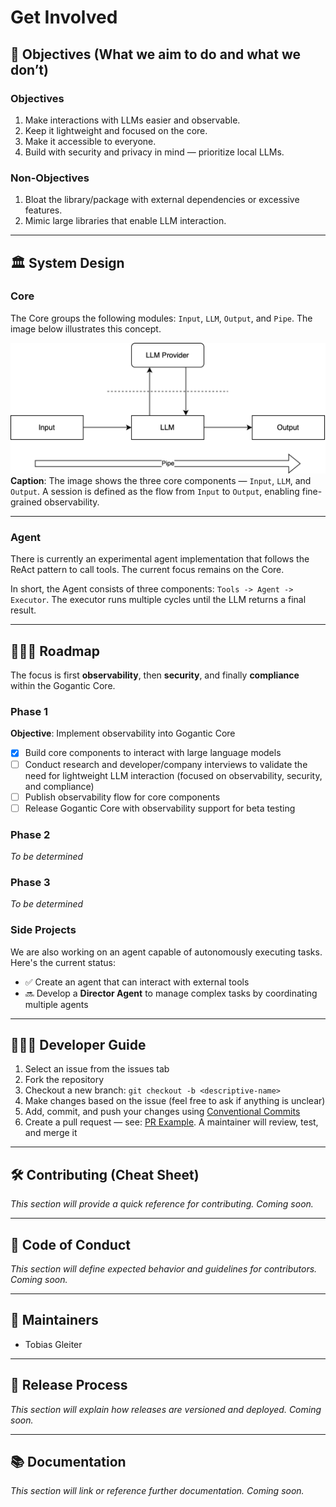 # Get Involved

## 🎯 Objectives (What we aim to do and what we don’t)

### Objectives

1. Make interactions with LLMs easier and observable.
2. Keep it lightweight and focused on the core.
3. Make it accessible to everyone.
4. Build with security and privacy in mind — prioritize local LLMs.

### Non-Objectives

1. Bloat the library/package with external dependencies or excessive features.
2. Mimic large libraries that enable LLM interaction.

---

## 🏛️ System Design

### Core

The Core groups the following modules: `Input`, `LLM`, `Output`, and `Pipe`. The image below illustrates this concept.

![High Level Design](/docs/concept/core.svg)  
**Caption**: The image shows the three core components — `Input`, `LLM`, and `Output`. A session is defined as the flow from `Input` to `Output`, enabling fine-grained observability.

---

### Agent

There is currently an experimental agent implementation that follows the ReAct pattern to call tools. The current focus remains on the Core.

In short, the Agent consists of three components: `Tools -> Agent -> Executor`. The executor runs multiple cycles until the LLM returns a final result.

---

## 🚴🏽‍♂️ Roadmap

The focus is first **observability**, then **security**, and finally **compliance** within the Gogantic Core.

### Phase 1

**Objective**: Implement observability into Gogantic Core

- [x] Build core components to interact with large language models
- [ ] Conduct research and developer/company interviews to validate the need for lightweight LLM interaction (focused on observability, security, and compliance)
- [ ] Publish observability flow for core components
- [ ] Release Gogantic Core with observability support for beta testing

### Phase 2

_To be determined_

### Phase 3

_To be determined_

### Side Projects

We are also working on an agent capable of autonomously executing tasks. Here's the current status:

- ✅ Create an agent that can interact with external tools
- 🔜 Develop a **Director Agent** to manage complex tasks by coordinating multiple agents

---

## 🧑🏽‍💻 Developer Guide

1. Select an issue from the issues tab
2. Fork the repository
3. Checkout a new branch: `git checkout -b <descriptive-name>`
4. Make changes based on the issue (feel free to ask if anything is unclear)
5. Add, commit, and push your changes using [Conventional Commits](https://www.conventionalcommits.org)
6. Create a pull request — see: [PR Example](/docs/PULL-REQUEST-EXAMPLE.md). A maintainer will review, test, and merge it

---

## 🛠️ Contributing (Cheat Sheet)

_This section will provide a quick reference for contributing. Coming soon._

---

## 🧭 Code of Conduct

_This section will define expected behavior and guidelines for contributors. Coming soon._

---

## 🔧 Maintainers

- Tobias Gleiter

---

## 🚀 Release Process

_This section will explain how releases are versioned and deployed. Coming soon._

---

## 📚 Documentation

_This section will link or reference further documentation. Coming soon._
